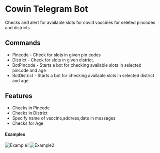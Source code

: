 # Cowin Telegram Bot
Checks and alert for available slots for covid vaccines for seleted pincodes and districts

## Commands

- Pincode - Check for slots in given pin codes
- District - Check for slots in given district.
- BotPincode - Starts a bot for checking available slots in selected pincode and age
- BotDistrict - Starts a bot for checking available slots in selected district and age

## Features
- Checks in Pincode
- Checks in District
- Specify name of vaccine,address,date in messages
- Checks for Age


#### Examples
 ![Example1](https://raw.githubusercontent.com/rahuldraz/Cowin-Telegram-Bot/main/Check1.png)      ![Example2](https://raw.githubusercontent.com/rahuldraz/Cowin-Telegram-Bot/main/Check2.png)

